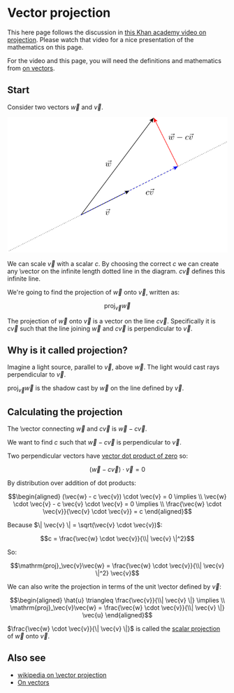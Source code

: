# Vector projection

This here page follows the discussion in [this Khan academy video on
projection](https://www.khanacademy.org/math/linear-algebra/matrix_transformations/lin_trans_examples/v/introduction-to-projections).
Please watch that video for a nice presentation of the mathematics on
this page.

For the video and this page, you will need the definitions and
mathematics from [on vectors](on_vectors).

## Start

Consider two vectors $\vec{w}$ and $\vec{v}$.

![vector projection](images/vector_projection.svg)

We can scale $\vec{v}$ with a scalar $c$. By choosing the correct
$c$ we can create any \vector on the infinite length dotted line in the
diagram. $c \vec{v}$ defines this infinite line.

We\'re going to find the projection of $\vec{w}$ onto $\vec{v}$,
written as:

$$
\mathrm{proj}_\vec{v}\vec{w}
$$

The projection of $\vec{w}$ onto $\vec{v}$ is a vector on the line $c
\vec{v}$. Specifically it is $c \vec{v}$ such that the line joining
$\vec{w}$ and $c \vec{v}$ is perpendicular to $\vec{v}$.

## Why is it called projection?

Imagine a light source, parallel to $\vec{v}$, above $\vec{w}$. The
light would cast rays perpendicular to $\vec{v}$.

$\mathrm{proj}_\vec{v}\vec{w}$ is the shadow cast by $\vec{w}$ on the
line defined by $\vec{v}$.

## Calculating the projection

The \vector connecting $\vec{w}$ and $c \vec{v}$ is $\vec{w} - c
\vec{v}$.

We want to find $c$ such that $\vec{w} - c \vec{v}$ is perpendicular
to $\vec{v}$.

Two perpendicular vectors have [vector dot product of
zero](#orthogonal-dot) so:

$$(\vec{w} - c \vec{v}) \cdot \vec{v} = 0$$

By distribution over addition of dot products:

$$\begin{aligned}
(\vec{w} - c \vec{v}) \cdot \vec{v} = 0 \implies \\
\vec{w} \cdot \vec{v} - c \vec{v} \cdot \vec{v} = 0 \implies \\
\frac{\vec{w} \cdot \vec{v}}{\vec{v} \cdot \vec{v}} = c
\end{aligned}$$

Because $\| \vec{v} \| = \sqrt(\vec{v} \cdot \vec{v})$:

$$c = \frac{\vec{w} \cdot \vec{v}}{\\| \vec{v} \|^2}$$

So:

$$\mathrm{proj}_\vec{v}\vec{w} =
\frac{\vec{w} \cdot \vec{v}}{\\| \vec{v} \|^2} \vec{v}$$

We can also write the projection in terms of the unit \vector defined by
$\vec{v}$:

$$\begin{aligned}
\hat{u} \triangleq \frac{\vec{v}}{\\| \vec{v} \|} \implies \\
\mathrm{proj}_\vec{v}\vec{w} =
\frac{\vec{w} \cdot \vec{v}}{\\| \vec{v} \|} \vec{u}
\end{aligned}$$

$\frac{\vec{w} \cdot \vec{v}}{\| \vec{v} \|}$ is called the [scalar projection]()
of $\vec{w}$ onto $\vec{v}$.

## Also see

* [wikipedia on \vector
  projection](https://lisds.github.io/dsip/algebra_of_sums.html)
* [On vectors](on_vectors)
